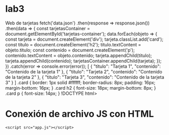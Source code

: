 # lab3
Web de tarjetas
fetch('data.json')
.then(response => response.json())
.then(data => {
const tarjetasContainer = document.getElementById('tarjetas-container');
data.forEach(objeto => {
const tarjeta = document.createElement('div');
tarjeta.classList.add('card');
const titulo = document.createElement('h2');
titulo.textContent = objeto.titulo;
const contenido = document.createElement('p');
contenido.textContent = objeto.contenido;
tarjeta.appendChild(titulo);
tarjeta.appendChild(contenido);
tarjetasContainer.appendChild(tarjeta);
});
})
.catch(error => console.error(error));
[
    {
    "titulo": "Tarjeta 1",
    "contenido": "Contenido de la tarjeta 1"
    },
    {
    "titulo": "Tarjeta 2",
    "contenido": "Contenido de la tarjeta 2"
    },
    {
    "titulo": "Tarjeta 3",
    "contenido": "Contenido de la tarjeta 3"
    }
    ]
    .card {
    border: 1px solid #ffffff;
    border-radius: 8px;
    padding: 16px;
    margin-bottom: 16px;
    }
    .card h2 {
    font-size: 18px;
    margin-bottom: 8px;
    }
    .card p {
    font-size: 14px;
    }
    !DOCTYPE html>
<html lang="es">
<head>
    <meta charset="UTF-8">
    <meta http-equiv="X-UA-Compatible" content="IE=edge">
    <meta name="viewport" content="width=device-width, initial-scale=1.0">
    <title>Web de Tarjetas</title>
    <link rel="stylesheet" href="estilos.css">
</head>
<body>
    <h1>Conexión de archivo JS con HTML</h1>
    <div id="tarjetas-container"></div>


    
    <script src="app.js"></script>
</body>
</html>
